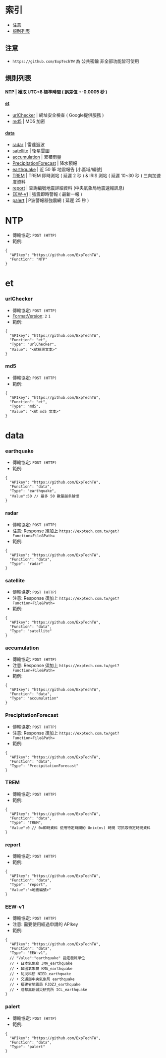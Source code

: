 # 索引
- [注意](#注意)
- [規則列表](#規則列表)

## 注意
- `https://github.com/ExpTechTW` 為 公共密鑰 非全部功能皆可使用

## 規則列表
#### [NTP](#NTP) | 獲取 UTC+8 標準時間 ( 誤差值 +-0.0005 秒 )
#### [et](#et)
- [urlChecker](#urlchecker) | 網址安全檢查 ( Google提供服務 )
- [md5](#md5) | MD5 加密
#### [data](#data)
- [radar](#radar) | 雷達迴波
- [satellite](#satellite) | 衛星雲圖
- [accumulation](#accumulation) | 累積雨量
- [PrecipitationForecast](#PrecipitationForecast) | 降水預報
- [earthquake](#earthquake) | 近 50 筆 地震報告 [小區域/編號]
- [TREM](#TREM) | TREM 即時測站 ( 延遲 2 秒 ) & IRIS 測站 ( 延遲 10~30 秒 ) 三向加速度資料
- [report](#report) | 查詢編號地震詳細資料 (中央氣象局地震速報訊息)
- [EEW-v1](#EEW-v1) | 強震即時警報 ( 最新一報 )
- [palert](#palert) | P波警報器強震網 ( 延遲 25 秒 )


# NTP
- 傳輸協定: `POST (HTTP)`
- 範例: 
```json5
{
  "APIkey": "https://github.com/ExpTechTW",
  "Function": "NTP"
}
```


# et
### urlChecker
- 傳輸協定: `POST (HTTP)`
- [FormatVersion](https://github.com/ExpTechTW/API/blob/master/FORMAT.md): `2`  `1`
- 範例: 
```json5
{
  "APIkey": "https://github.com/ExpTechTW",
  "Function": "et",
  "Type": "urlChecker",
  "Value": "<欲檢測文本>"
}
```

### md5
- 傳輸協定: `POST (HTTP)`
- 範例: 
```json5
{
  "APIkey": "https://github.com/ExpTechTW",
  "Function": "et",
  "Type": "md5",
  "Value": "<欲 md5 文本>"
}
```


# data
### earthquake
- 傳輸協定: `POST (HTTP)`
- 範例: 
```json5
{
  "APIkey": "https://github.com/ExpTechTW",
  "Function": "data",
  "Type": "earthquake",
  "Value":50 // 最多 50 數量越多越慢
}
```

### radar
- 傳輸協定: `POST (HTTP)`
- 注意: Response 須加上 `https://exptech.com.tw/get?Function=File&Path=`
- 範例: 
```json5
{
  "APIkey": "https://github.com/ExpTechTW",
  "Function": "data",
  "Type": "radar"
}
```

### satellite
- 傳輸協定: `POST (HTTP)`
- 注意: Response 須加上 `https://exptech.com.tw/get?Function=File&Path=`
- 範例: 
```json5
{
  "APIkey": "https://github.com/ExpTechTW",
  "Function": "data",
  "Type": "satellite"
}
```

### accumulation
- 傳輸協定: `POST (HTTP)`
- 注意: Response 須加上 `https://exptech.com.tw/get?Function=File&Path=`
- 範例: 
```json5
{
  "APIkey": "https://github.com/ExpTechTW",
  "Function": "data",
  "Type": "accumulation"
}
```

### PrecipitationForecast
- 傳輸協定: `POST (HTTP)`
- 注意: Response 須加上 `https://exptech.com.tw/get?Function=File&Path=`
- 範例: 
```json5
{
  "APIkey": "https://github.com/ExpTechTW",
  "Function": "data",
  "Type": "PrecipitationForecast"
}
```

### TREM
- 傳輸協定: `POST (HTTP)`
- 範例: 
```json5
{
  "APIkey": "https://github.com/ExpTechTW",
  "Function": "data",
  "Type": "TREM",
  "Value":0 // 0=即時資料 使用特定時間的 Unix(ms) 時間 可抓取特定時間資料
}
```

### report
- 傳輸協定: `POST (HTTP)`
- 範例: 
```json5
{
  "APIkey": "https://github.com/ExpTechTW",
  "Function": "data",
  "Type": "report",
  "Value":"<地震編號>"
}
```

### EEW-v1
- 傳輸協定: `POST (HTTP)`
- 注意: 需要使用經過申請的 APIkey
- 範例: 
```json5
{
  "APIkey": "https://github.com/ExpTechTW",
  "Function": "data",
  "Type": "EEW-v1",
  // "Value":"earthquake" 指定發報單位
  // • 日本氣象廳 JMA_earthquake
  // • 韓國氣象廳 KMA_earthquake
  // • 防災科研 NIED_earthquake
  // • 交通部中央氣象局 earthquake 
  // • 福建省地震局 FJDZJ_earthquake
  // • 成都高新減災研究所 ICL_earthquake
}
```

### palert
- 傳輸協定: `POST (HTTP)`
- 範例: 
```json5
{
  "APIkey": "https://github.com/ExpTechTW",
  "Function": "data",
  "Type": "palert"
}
```
